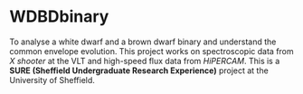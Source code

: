 # WDBDbinary
To analyse a white dwarf and a brown dwarf binary and understand the common envelope evolution. 
This project works on spectroscopic data from *X shooter* at the VLT and high-speed flux data from *HiPERCAM*.
This is a **SURE (Sheffield Undergraduate Research Experience)** project at the University of Sheffield.
